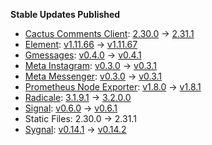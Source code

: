 **Stable Updates Published**

* [Cactus Comments Client](https://gitlab.com/cactus-comments/cactus-client): [2.30.0](https://gitlab.com/cactus-comments/cactus-client/-/tags/2.30.0) -> [2.31.1](https://gitlab.com/cactus-comments/cactus-client/-/tags/2.31.1)
* [Element](https://github.com/element-hq/element-web): [v1.11.66](https://github.com/element-hq/element-web/releases/tag/v1.11.66) -> [v1.11.67](https://github.com/element-hq/element-web/releases/tag/v1.11.67)
* [Gmessages](https://github.com/mautrix/gmessages): [v0.4.0](https://github.com/mautrix/gmessages/releases/tag/v0.4.0) -> [v0.4.1](https://github.com/mautrix/gmessages/releases/tag/v0.4.1)
* [Meta Instagram](https://github.com/mautrix/meta): [v0.3.0](https://github.com/mautrix/meta/releases/tag/v0.3.0) -> [v0.3.1](https://github.com/mautrix/meta/releases/tag/v0.3.1)
* [Meta Messenger](https://github.com/mautrix/meta): [v0.3.0](https://github.com/mautrix/meta/releases/tag/v0.3.0) -> [v0.3.1](https://github.com/mautrix/meta/releases/tag/v0.3.1)
* [Prometheus Node Exporter](https://github.com/prometheus/node_exporter): [v1.8.0](https://github.com/prometheus/node_exporter/releases/tag/v1.8.0) -> [v1.8.1](https://github.com/prometheus/node_exporter/releases/tag/v1.8.1)
* [Radicale](https://github.com/tomsquest/docker-radicale): [3.1.9.1](https://github.com/tomsquest/docker-radicale/releases/tag/3.1.9.1) -> [3.2.0.0](https://github.com/tomsquest/docker-radicale/releases/tag/3.2.0.0)
* [Signal](https://github.com/mautrix/signal): [v0.6.0](https://github.com/mautrix/signal/releases/tag/v0.6.0) -> [v0.6.1](https://github.com/mautrix/signal/releases/tag/v0.6.1)
* Static Files: 2.30.0 -> 2.31.1
* [Sygnal](https://github.com/matrix-org/sygnal): [v0.14.1](https://github.com/matrix-org/sygnal/releases/tag/v0.14.1) -> [v0.14.2](https://github.com/matrix-org/sygnal/releases/tag/v0.14.2)
